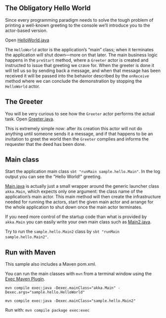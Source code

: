 ## The Obligatory Hello World

Since every programming paradigm needs to solve the tough problem of printing a well-known greeting to the console we’ll introduce you to the actor-based version.

Open [HelloWorld.java](src/main/java/sample/hello/HelloWorld.java)

The `HelloWorld` actor is the application’s “main” class; when it terminates the application will shut down—more on that later. The main business logic happens in the `preStart` method, where a `Greeter` actor is created and instructed to issue that greeting we crave for. When the greeter is done it will tell us so by sending back a message, and when that message has been received it will be passed into the behavior described by the `onReceive` method where we can conclude the demonstration by stopping the `HelloWorld` actor.

## The Greeter

You will be very curious to see how the `Greeter` actor performs the actual task. Open [Greeter.java](src/main/java/sample/hello/Greeter.java).

This is extremely simple now: after its creation this actor will not do anything until someone sends it a message, and if that happens to be an invitation to greet the world then the `Greeter` complies and informs the requester that the deed has been done.

## Main class

Start the application main class `sbt "runMain sample.hello.Main"`. In the log output you can see the "Hello World!" greeting.

[Main.java](src/main/java/sample/hello/Main.java) is actually just a small wrapper around the generic launcher class `akka.Main`, which expects only one argument: the class name of the application’s main actor. This main method will then create the infrastructure needed for running the actors, start the given main actor and arrange for the whole application to shut down once the main actor terminates.

If you need more control of the startup code than what is provided by `akka.Main` you can easily write your own main class such as [Main2.java](src/main/java/sample/hello/Main2.java).

Try to run the `sample.hello.Main2` class by `sbt "runMain sample.hello.Main2"`.

## Run with Maven

This sample also includes a Maven pom.xml.

You can run the main classes with `mvn` from a terminal window using the [Exec Maven Plugin](http://mojo.codehaus.org/exec-maven-plugin/).

    mvn compile exec:java -Dexec.mainClass="akka.Main" -Dexec.args="sample.hello.HelloWorld"

    mvn compile exec:java -Dexec.mainClass="sample.hello.Main2"


Run with: `mvn compile package exec:exec`